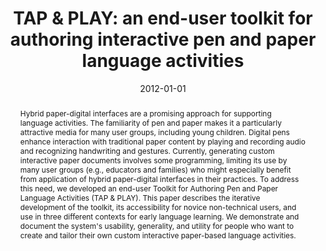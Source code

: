 ---
# Documentation: https://wowchemy.com/docs/managing-content/

title: 'TAP & PLAY: an end-user toolkit for authoring interactive pen and paper language activities'
subtitle: ''
summary: '<b>CHI 2012</b><br/>The TAP & PLAY toolkit allows educators to design interactive language exercises on paper, where learners tap printed prompts with a digital pen to receive instant audio feedback and gamified quizzes on tablet devices. The system bridges paper and digital learning by converting pen strokes into digital events, fostering active participation and immediate correction. Deployment in classrooms shows increased student motivation and measurable language gains.'
authors:
- Anne Marie Piper
- Nadir Weibel
- James Hollan
doi: 10.1145/2207676.2207698
tags: []
categories: []
date: '2012-01-01'
lastmod: 2021-09-23T15:50:32-07:00
featured: false
draft: false

# Featured image
# To use, add an image named `featured.jpg/png` to your page's folder.
# Focal points: Smart, Center, TopLeft, Top, TopRight, Left, Right, BottomLeft, Bottom, BottomRight.
image:
  caption: ''
  focal_point: ''
  preview_only: false

# Projects (optional).
#   Associate this post with one or more of your projects.
#   Simply enter your project's folder or file name without extension.
#   E.g. `projects = ["internal-project"]` references `content/project/deep-learning/index.md`.
#   Otherwise, set `projects = []`.
projects: []
publishDate: '2021-09-23T22:50:31.932296Z'
publication_types:
- '1'
abstract: "Hybrid paper-digital interfaces are a promising approach for supporting language activities. The familiarity of pen and paper makes it a particularly attractive media for many user groups, including young children. Digital pens enhance interaction with traditional paper content by playing and recording audio and recognizing handwriting and gestures. Currently, generating custom interactive paper documents involves some programming, limiting its use by many user groups (e.g., educators and families) who might especially benefit from application of hybrid paper-digital interfaces in their practices. To address this need, we developed an end-user Toolkit for Authoring Pen and Paper Language Activities (TAP & PLAY). This paper describes the iterative development of the toolkit, its accessibility for novice non-technical users, and use in three different contexts for early language learning. We demonstrate and document the system's usability, generality, and utility for people who want to create and tailor their own custom interactive paper-based language activities."
publication: '*Proceedings of the SIGCHI Conference on Human Factors in Computing
  Systems*'
---